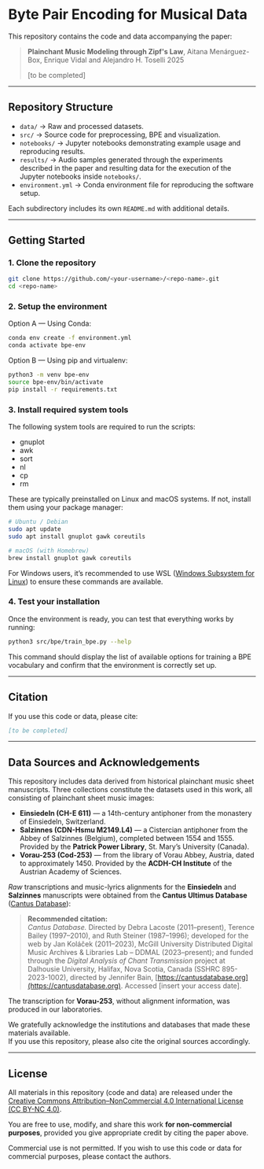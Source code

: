 # Byte Pair Encoding for Musical Data

<!-- [![DOI](...)](...) -->

This repository contains the code and data accompanying the paper:

> **Plainchant Music Modeling through Zipf's Law**,
> Aitana Menárguez-Box, Enrique Vidal and Alejandro H. Toselli 2025
> 
> [to be completed]

---

## Repository Structure

- `data/` → Raw and processed datasets.
- `src/` → Source code for preprocessing, BPE and visualization.
- `notebooks/` → Jupyter notebooks demonstrating example usage and reproducing results.
- `results/` → Audio samples generated through the experiments described in the 
paper and resulting data for the execution of the Jupyter notebooks inside 
`notebooks/`.
- `environment.yml` → Conda environment file for reproducing the software setup.

Each subdirectory includes its own `README.md` with additional details.

---

## Getting Started

### 1. Clone the repository
```bash
git clone https://github.com/<your-username>/<repo-name>.git
cd <repo-name>
```

### 2. Setup the environment
Option A — Using Conda:
```bash
conda env create -f environment.yml
conda activate bpe-env
```

Option B — Using pip and virtualenv:
```bash
python3 -m venv bpe-env
source bpe-env/bin/activate
pip install -r requirements.txt
```

### 3. Install required system tools
The following system tools are required to run the scripts:
- gnuplot
- awk
- sort
- nl
- cp
- rm

These are typically preinstalled on Linux and macOS systems.
If not, install them using your package manager:
```bash
# Ubuntu / Debian
sudo apt update
sudo apt install gnuplot gawk coreutils

# macOS (with Homebrew)
brew install gnuplot gawk coreutils
```

For Windows users, it’s recommended to use WSL ([Windows Subsystem for Linux](https://learn.microsoft.com/en-us/windows/wsl/)) to ensure these commands are available.

### 4. Test your installation
Once the environment is ready, you can test that everything works by running:
```bash
python3 src/bpe/train_bpe.py --help
```

This command should display the list of available options for training a BPE
vocabulary and confirm that the environment is correctly set up.

---

## Citation
If you use this code or data, please cite:

```bibtex
[to be completed]
```

---

## Data Sources and Acknowledgements

This repository includes data derived from historical plainchant music sheet manuscripts.
Three collections constitute the datasets used in this work, all consisting of plainchant sheet music images:

- **Einsiedeln (CH-E 611)** — a 14th-century antiphoner from the monastery of Einsiedeln, Switzerland.  
- **Salzinnes (CDN-Hsmu M2149.L4)** — a Cistercian antiphoner from the Abbey of Salzinnes (Belgium), completed between 1554 and 1555. Provided by the **Patrick Power Library**, St. Mary’s University (Canada).  
- **Vorau-253 (Cod-253)** — from the library of Vorau Abbey, Austria, dated to approximately 1450. Provided by the **ACDH-CH Institute** of the Austrian Academy of Sciences.

*Raw* transcriptions and music-lyrics alignments for the **Einsiedeln** and **Salzinnes** manuscripts were obtained from the **Cantus Ultimus Database** ([Cantus Database](https://cantusdatabase.org)):

> **Recommended citation:**  
> *Cantus Database.* Directed by Debra Lacoste (2011–present), Terence Bailey (1997–2010), and Ruth Steiner (1987–1996); developed for the web by Jan Koláček (2011–2023), McGill University Distributed Digital Music Archives & Libraries Lab – DDMAL (2023–present); and funded through the *Digital Analysis of Chant Transmission* project at Dalhousie University, Halifax, Nova Scotia, Canada (SSHRC 895-2023-1002), directed by Jennifer Bain, [https://cantusdatabase.org](https://cantusdatabase.org). Accessed [insert your access date].

The transcription for **Vorau-253**, without alignment information, was produced in our laboratories.

We gratefully acknowledge the institutions and databases that made these materials available.  
If you use this repository, please also cite the original sources accordingly.

---

## License
All materials in this repository (code and data) are released under the 
[Creative Commons Attribution–NonCommercial 4.0 International License (CC BY-NC 4.0)](https://creativecommons.org/licenses/by-nc/4.0/).

You are free to use, modify, and share this work **for non-commercial purposes**, 
provided you give appropriate credit by citing the paper above.

Commercial use is not permitted.
If you wish to use this code or data for commercial purposes, please contact the authors.
